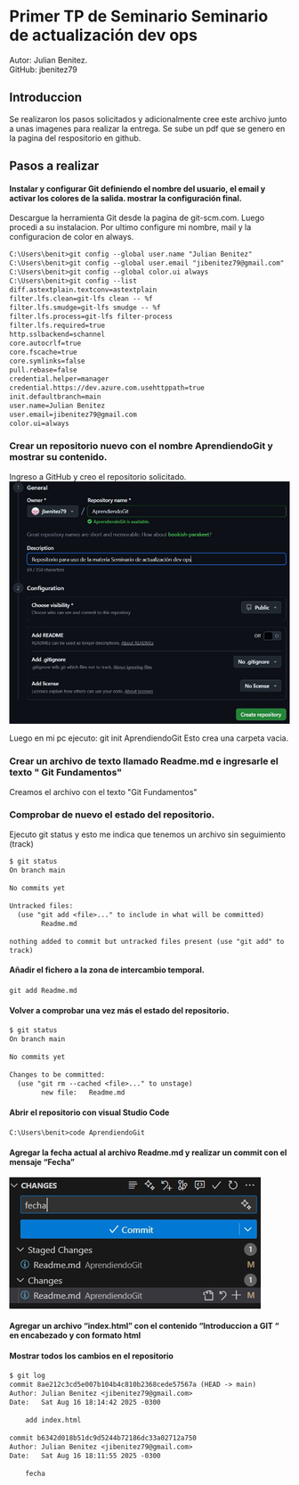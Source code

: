 # Primer TP de Seminario Seminario de actualización dev ops
Autor: Julian Benitez.  
GitHub: jbenitez79

## Introduccion
Se realizaron los pasos solicitados y adicionalmente cree este archivo junto a unas imagenes para realizar la entrega. Se sube un pdf que se genero en la pagina del respositorio en github.

## Pasos a realizar

#### Instalar y configurar Git definiendo el nombre del usuario, el email y activar los colores de la salida. mostrar la configuración final.

Descargue la herramienta Git desde la pagina de git-scm.com. Luego procedi a su instalacion.  Por ultimo configure mi nombre, mail y la configuracion de color en always.
~~~
C:\Users\benit>git config --global user.name "Julian Benitez"
C:\Users\benit>git config --global user.email "jibenitez79@gmail.com"
C:\Users\benit>git config --global color.ui always
C:\Users\benit>git config --list
diff.astextplain.textconv=astextplain
filter.lfs.clean=git-lfs clean -- %f
filter.lfs.smudge=git-lfs smudge -- %f
filter.lfs.process=git-lfs filter-process
filter.lfs.required=true
http.sslbackend=schannel
core.autocrlf=true
core.fscache=true
core.symlinks=false
pull.rebase=false
credential.helper=manager
credential.https://dev.azure.com.usehttppath=true
init.defaultbranch=main
user.name=Julian Benitez
user.email=jibenitez79@gmail.com
color.ui=always
~~~

### Crear un repositorio nuevo con el nombre AprendiendoGit y mostrar su contenido.
Ingreso a GitHub y creo el repositorio solicitado.
![Creacion de repositorio](./img/create_repo_github.jpg)

Luego en mi pc ejecuto:
git init AprendiendoGit
Esto crea una carpeta vacia.

### Crear un archivo de texto llamado Readme.md e ingresarle el texto " Git Fundamentos"
Creamos el archivo con el texto "Git Fundamentos"

### Comprobar de nuevo el estado del repositorio.
Ejecuto git status y esto me indica que tenemos un archivo sin seguimiento (track)
~~~
$ git status
On branch main

No commits yet

Untracked files:
  (use "git add <file>..." to include in what will be committed)
        Readme.md

nothing added to commit but untracked files present (use "git add" to track)
~~~

#### Añadir el fichero a la zona de intercambio temporal.  
` git add Readme.md `

#### Volver a comprobar una vez más el estado del repositorio.
~~~
$ git status
On branch main

No commits yet

Changes to be committed:
  (use "git rm --cached <file>..." to unstage)
        new file:   Readme.md
~~~

#### Abrir el repositorio con visual Studio Code 
` C:\Users\benit>code AprendiendoGit `

#### Agregar la fecha actual al archivo Readme.md y realizar un commit con el mensaje “Fecha”
![Commit desde VSCode](./img/commit_vscode.jpg)

#### Agregar un archivo “index.html” con el contenido “Introduccion a GIT “ en encabezado y con formato html

#### Mostrar todos los cambios en el repositorio
~~~
$ git log
commit 8ae212c3cd5e007b104b4c810b2368cede57567a (HEAD -> main)
Author: Julian Benitez <jibenitez79@gmail.com>
Date:   Sat Aug 16 18:14:42 2025 -0300

    add index.html

commit b6342d018b51dc9d5244b72186dc33a02712a750
Author: Julian Benitez <jibenitez79@gmail.com>
Date:   Sat Aug 16 18:11:55 2025 -0300

    fecha
~~~
